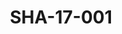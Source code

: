 ---
pid: SHA-17-001
title: SHA-17-001
language: en
original_label: 
rights: Sharhabil Ahmed
location_of_original: Sharhabil Ahmed
photographer_or_studio: Studio Jack Kuwait
scanned_from: photograph 11.9 by 16.8
_date: '1964'
location: Kuwait
description: Abdel Aziz Muhammad Daoud in theater
additional_notes: 
permission_display: 'yes'
on_server: 'no'
on_website: 'no'
permalink: /photopages/en/SHA-17-001.html
layout: photo-page
---